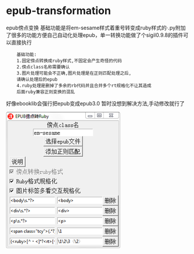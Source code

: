 # epub-transformation
epub傍点变换
基础功能是将em-sesame样式着重号转变成ruby样式的·.py附加了很多的功能方便自己自动化处理epub，单一转换功能做了个sigil0.9.8的插件可以直接执行

        基础功能:
        1.固定傍点转换成ruby样式,不固定会产生奇怪的代码
        2.傍点class名称需要确认
        3.图片处理可能会不正确,图片处理是在正则匹配处理之后,
        请确认处理后的epub
        4.ruby处理是删掉了多余的rb代码并且合并多个rt规格化不让其造成
        后面ruby兼容正则变换的混乱

好像ebooklib会强行把epub变成epub3.0  暂时没想到解决方法,手动修改就行了

   ![图片描述](20230824192745.png)
